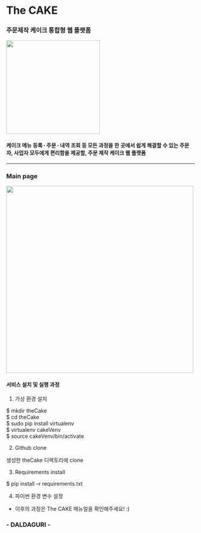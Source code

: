 # The CAKE

### 주문제작 케이크 통합형 웹 플랫폼

<div>
  <img width = "250" src="https://user-images.githubusercontent.com/29995265/102017391-0e627400-3daa-11eb-8802-c092c6eedab4.png">

  
  </div>

#### 케이크 메뉴 등록 ∙ 주문 ∙ 내역 조회 등 모든 과정을 한 곳에서 쉽게 해결할 수 있는 주문자, 사업자 모두에게 편리함을 제공할, 주문 제작 케이크 웹 플랫폼

-----------
### Main page

<div>
  <img width = "500" src="https://user-images.githubusercontent.com/29995265/102017507-c42dc280-3daa-11eb-868d-acf0af8dcbb2.png">
  </div>
  
  
#### 서비스 설치 및 실행 과정

1. 가상 환경 설치

<div>
  $ mkdir theCake
  </div>
  <div>
  $ cd theCake
</div>
  <div>
  $ sudo pip install virtualenv
  </div>
  <div>
  $ virtualenv cakeVenv
  </div>
  <div>
  $ source cakeVenv/bin/activate
  </div>

2. Github clone

<div>
  생성한 theCake 디렉토리에 clone
  </div>
  
3. Requirements install

<div>
  $ pip install –r requirements.txt
</div>

4. 파이썬 환경 변수 설정

+ 이후의 과정은 The CAKE 메뉴얼을 확인해주세요! :)

### - DALDAGURI -
